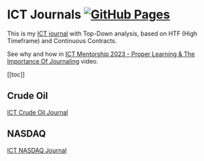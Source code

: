 # ICT Journals [![GitHub Pages](https://github.com/daggerok/journal/actions/workflows/pages.yml/badge.svg)](https://github.com/daggerok/journal/actions/workflows/pages.yml)
This is my [ICT journal](https://daggerok.github.io/journal/) with Top-Down analysis, based on HTF (High Timeframe) and
Continuous Contracts.

See why and how in [ICT Mentorship 2023 - Proper Learning & The Importance Of Journaling](https://youtu.be/FQqwmDJOtxk) video.

<!-- nvm install --default 20.9.0 ; bun dev -->

[[toc]]

## Crude Oil
[ICT Crude Oil Journal](./CL/) 

## NASDAQ
[ICT NASDAQ Journal](./NQ/) 
